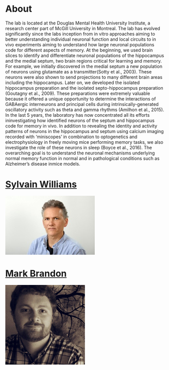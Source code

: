# About 

The lab is located at the Douglas Mental Health University Institute, a research center part of McGill University in 
Montreal. The lab has evolved significantly since the labs inception from in vitro approaches aiming to better
understanding individual neuronal function and local circuits to in vivo experiments aiming to understand how 
large neuronal populations code for different aspects of memory. At the beginning, we used brain slices to identify 
and differentiate neuronal populations of the hippocampus and the medial septum, two brain regions critical for
learning and memory. For example, we initially discovered in the medial septum a new population of neurons using 
glutamate as a transmitter(Sotty et al., 2003). These neurons were also shown to send projections to many different
brain areas including the hippocampus. Later on, we developed the isolated hippocampus preparation and the isolated 
septo-hippocampus preparation (Goutagny et al., 2009). These preparations were extremely valuable because it 
offered a unique opportunity to determine the interactions of GABAergic interneurons and principal cells during 
intrinsically-generated oscillatory activity such as theta and gamma rhythms (Amilhon et al., 2015).
In the last 5 years, the laboratory has now concentrated all its efforts ininvestigating how identified neurons 
of the septum and hippocampus code for memory in vivo. In addition to revealing the identity and activity patterns
of neurons in the hippocampus and septum using calcium imaging recorded with ‘miniscopes’ in combination to 
optogenetics and electrophysiology in freely moving mice performing memory tasks, we also investigate the role of 
these neurons in sleep (Boyce et al., 2016). The overarching goal is to understand the neuronal mechanisms underlying
normal memory function in normal and in pathological conditions such as Alzheimer’s disease inmice models.

# [Sylvain Williams](http://sylvainwilliams.ca/ )

<img src="/images/sylvain.jpg" alt="">

# [Mark Brandon](https://brandonlab.weebly.com/)

<img src="/images/6799980.png" alt="">

